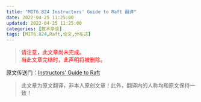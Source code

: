 ```yaml
---
title: "MIT6.824 Instructors' Guide to Raft 翻译"
date: 2022-04-25 11:25:00
updated: 2022-04-25 11:25:00
categories: [技术杂谈]
tags: [MIT6.824,Raft,论文,分布式]
---
```






> <font color=red>请注意，此文章尚未完成。</font>  
> <font color=red>当此文章完结时，此声明将被删除。</font>



原文传送门：[Instructors' Guide to Raft](https://thesquareplanet.com/blog/instructors-guide-to-raft/)



> 此文章为原文翻译，非本人原创文章！此外，翻译内的人称均和原文保持一致！

